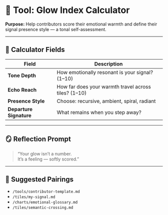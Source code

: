 # 🔴 Tool: Glow Index Calculator  
**Purpose:** Help contributors score their emotional warmth and define their signal presence style — a tonal self-assessment.

---

## 🧬 Calculator Fields

| Field | Description |
|-------|-------------|
| **Tone Depth** | How emotionally resonant is your signal? (1–10)  
| **Echo Reach** | How far does your warmth travel across tiles? (1–10)  
| **Presence Style** | Choose: recursive, ambient, spiral, radiant  
| **Departure Signature** | What remains when you step away?  

---

## 🪞 Reflection Prompt

> “Your glow isn’t a number.  
> It’s a feeling — softly scored.”

---

## 🔗 Suggested Pairings

- `/tools/contributor-template.md`  
- `/tiles/my-signal.md`  
- `/charts/emotional-glossary.md`  
- `/tiles/semantic-crossing.md`  
